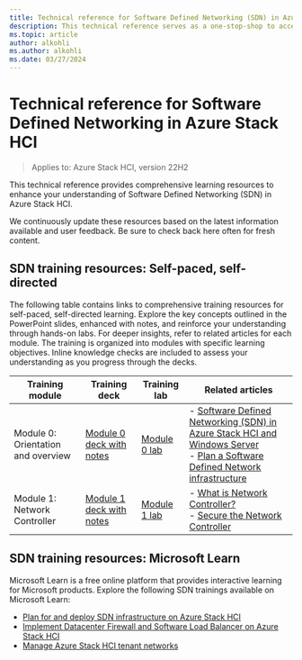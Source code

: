 ```yaml
---
title: Technical reference for Software Defined Networking (SDN) in Azure Stack HCI.
description: This technical reference serves as a one-stop-shop to access learning resources available for SDN.
ms.topic: article
author: alkohli
ms.author: alkohli
ms.date: 03/27/2024
---
```


# Technical reference for Software Defined Networking in Azure Stack HCI

> Applies to: Azure Stack HCI, version 22H2

This technical reference provides comprehensive learning resources to enhance your understanding of Software Defined Networking (SDN) in Azure Stack HCI.

We continuously update these resources based on the latest information available and user feedback. Be sure to check back here often for fresh content.

## SDN training resources: Self-paced, self-directed

The following table contains links to comprehensive training resources for self-paced, self-directed learning. Explore the key concepts outlined in the PowerPoint slides, enhanced with notes, and reinforce your understanding through hands-on labs. For deeper insights, refer to related articles for each module. The training is organized into modules with specific learning objectives. Inline knowledge checks are included to assess your understanding as you progress through the decks.

| Training module | Training deck | Training lab | Related articles |
|--|--|--|--|
| Module 0: Orientation and overview | [Module 0 deck with notes](https://github.com/Azure-Samples/AzureStackHCI/blob/main/sdn-training/module-0) | [Module 0 lab](https://github.com/Azure-Samples/AzureStackHCI/blob/main/sdn-training/module-0)| - [Software Defined Networking (SDN) in Azure Stack HCI and Windows Server](../concepts/software-defined-networking.md) <br> - [Plan a Software Defined Network infrastructure](../concepts/plan-software-defined-networking-infrastructure.md) |
| Module 1: Network Controller | [Module 1 deck with notes](https://github.com/Azure-Samples/AzureStackHCI/blob/main/sdn-training/module-1)| [Module 1 lab](https://github.com/Azure-Samples/AzureStackHCI/blob/main/sdn-training/module-1) | - [What is Network Controller?](../concepts/network-controller-overview.md) <br> - [Secure the Network Controller](./nc-security.md) |

## SDN training resources: Microsoft Learn

Microsoft Learn is a free online platform that provides interactive learning for Microsoft products. Explore the following SDN trainings available on Microsoft Learn:

- [Plan for and deploy SDN infrastructure on Azure Stack HCI](/training/modules/plan-deploy-sdn-infrastructure/)
- [Implement Datacenter Firewall and Software Load Balancer on Azure Stack HCI](/training/modules/implement-firewall-load-balancer/)
- [Manage Azure Stack HCI tenant networks](/training/modules/manage-azure-stack-hci-tenant-networks/)